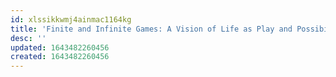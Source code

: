 ```yaml
---
id: xlssikkwmj4ainmac1164kg
title: 'Finite and Infinite Games: A Vision of Life as Play and Possibility'
desc: ''
updated: 1643482260456
created: 1643482260456
---
```


